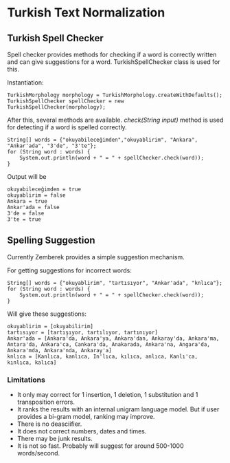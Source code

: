 Turkish Text Normalization
============

## Turkish Spell Checker

Spell checker provides methods for checking if a word is correctly written and can give suggestions for a word.
TurkishSpellChecker class is used for this.

 
Instantiation:

    TurkishMorphology morphology = TurkishMorphology.createWithDefaults();
    TurkishSpellChecker spellChecker = new TurkishSpellChecker(morphology);

After this, several methods are available. _check(String input)_ method is used for 
 detecting if a word is spelled correctly.
 
    String[] words = {"okuyabileceğimden","okuyablirim", "Ankara", "Ankar'ada", "3'de", "3'te"};
    for (String word : words) {
        System.out.println(word + " = " + spellChecker.check(word));
    } 

Output will be

    okuyabileceğimden = true
    okuyablirim = false
    Ankara = true
    Ankar'ada = false
    3'de = false
    3'te = true

## Spelling Suggestion

Currently Zemberek provides a simple suggestion mechanism.

For getting suggestions for incorrect words:

    String[] words = {"okuyablirim", "tartısıyor", "Ankar'ada", "knlıca"};
    for (String word : words) {
        System.out.println(word + " = " + spellChecker.check(word));
    } 
    
Will give these suggestions:
    
    okuyablirim = [okuyabilirim]
    tartısıyor = [tartışıyor, tartılıyor, tartınıyor]
    Ankar'ada = [Ankara'da, Ankara'ya, Ankara'dan, Ankaray'da, Ankara'ma, Antara'da, Ankara'ca, Cankara'da, Anakarada, Ankara'na, Angara'da, Ankara'mda, Ankara'nda, Ankaray'a]
    knlıca = [Kanlıca, kanlıca, In'lıca, kılıca, anlıca, Kanlı'ca, kınlıca, kalıca]
    
### Limitations

 - It only may correct for 1 insertion, 1 deletion, 1 substitution and 1 transposition errors.
 - It ranks the results with an internal unigram language model. 
 But if user provides a bi-gram model, ranking may improve.
 - There is no deasciifier.
 - It does not correct numbers, dates and times.
 - There may be junk results.
 - It is not so fast. Probably will suggest for around 500-1000 words/second.